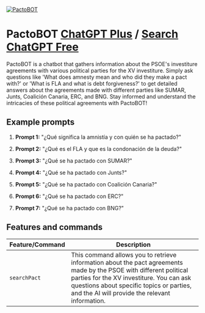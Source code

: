 
[![PactoBOT](https://files.oaiusercontent.com/file-qHoYxzuOAaj78gNf1S9Mfg6G?se=2123-10-18T20%3A13%3A24Z&sp=r&sv=2021-08-06&sr=b&rscc=max-age%3D31536000%2C%20immutable&rscd=attachment%3B%20filename%3Dperro%2520sanxe.jpeg&sig=eyXCn%2BYk2CcYbTKVw6kt4L/6fRVzScfhEzgaBawFPiQ%3D)](https://chat.openai.com/g/g-VY5uzFhAk-pactobot)

# PactoBOT [ChatGPT Plus](https://chat.openai.com/g/g-VY5uzFhAk-pactobot) / [Search ChatGPT Free](https://gptcall.net/index.html#/?search=PactoBOT)

PactoBOT is a chatbot that gathers information about the PSOE's investiture agreements with various political parties for the XV investiture. Simply ask questions like 'What does amnesty mean and who did they make a pact with?' or 'What is FLA and what is debt forgiveness?' to get detailed answers about the agreements made with different parties like SUMAR, Junts, Coalición Canaria, ERC, and BNG. Stay informed and understand the intricacies of these political agreements with PactoBOT!

## Example prompts

1. **Prompt 1:** "¿Qué significa la amnistía y con quién se ha pactado?"

2. **Prompt 2:** "¿Qué es el FLA y que es la condonación de la deuda?"

3. **Prompt 3:** "¿Qué se ha pactado con SUMAR?"

4. **Prompt 4:** "¿Qué se ha pactado con Junts?"

5. **Prompt 5:** "¿Qué se ha pactado con Coalición Canaria?"

6. **Prompt 6:** "¿Qué se ha pactado con ERC?"

7. **Prompt 7:** "¿Qué se ha pactado con BNG?"


## Features and commands

| Feature/Command | Description |
| --- | --- |
| `searchPact` | This command allows you to retrieve information about the pact agreements made by the PSOE with different political parties for the XV investiture. You can ask questions about specific topics or parties, and the AI will provide the relevant information. |


